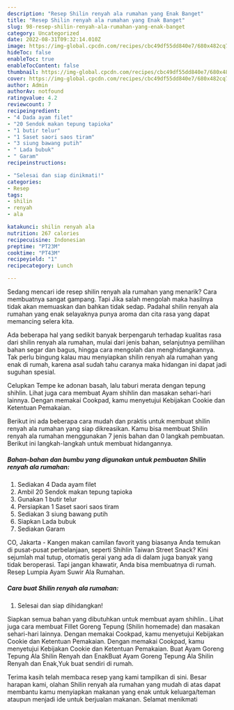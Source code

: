 ```yaml
---
description: "Resep Shilin renyah ala rumahan yang Enak Banget"
title: "Resep Shilin renyah ala rumahan yang Enak Banget"
slug: 98-resep-shilin-renyah-ala-rumahan-yang-enak-banget
category: Uncategorized
date: 2022-08-31T09:32:14.010Z
image: https://img-global.cpcdn.com/recipes/cbc49df55dd840e7/680x482cq70/shilin-renyah-ala-rumahan-foto-resep-utama.jpg
hideToc: false
enableToc: true
enableTocContent: false
thumbnail: https://img-global.cpcdn.com/recipes/cbc49df55dd840e7/680x482cq70/shilin-renyah-ala-rumahan-foto-resep-utama.jpg
cover: https://img-global.cpcdn.com/recipes/cbc49df55dd840e7/680x482cq70/shilin-renyah-ala-rumahan-foto-resep-utama.jpg
author: Admin
authorAv: notfound
ratingvalue: 4.2
reviewcount: 7
recipeingredient:
- "4 Dada ayam filet"
- "20 Sendok makan tepung tapioka"
- "1 butir telur"
- "1 Saset saori saos tiram"
- "3 siung bawang putih"
- " Lada bubuk"
- " Garam"
recipeinstructions:

- "Selesai dan siap dinikmati!"
categories:
- Resep
tags:
- shilin
- renyah
- ala

katakunci: shilin renyah ala 
nutrition: 267 calories
recipecuisine: Indonesian
preptime: "PT23M"
cooktime: "PT43M"
recipeyield: "1"
recipecategory: Lunch

---
```



Sedang mencari ide resep shilin renyah ala rumahan yang menarik? Cara membuatnya sangat gampang. Tapi Jika salah mengolah maka hasilnya tidak akan memuaskan dan bahkan tidak sedap. Padahal shilin renyah ala rumahan yang enak selayaknya punya aroma dan cita rasa yang dapat memancing selera kita.


Ada beberapa hal yang sedikit banyak berpengaruh terhadap kualitas rasa dari shilin renyah ala rumahan, mulai dari jenis bahan, selanjutnya pemilihan bahan segar dan bagus, hingga cara mengolah dan menghidangkannya. Tak perlu bingung kalau mau menyiapkan shilin renyah ala rumahan yang enak di rumah, karena asal sudah tahu caranya maka hidangan ini dapat jadi suguhan spesial.

Celupkan Tempe ke adonan basah, lalu taburi merata dengan tepung shihlin. Lihat juga cara membuat Ayam shihlin dan masakan sehari-hari lainnya. Dengan memakai Cookpad, kamu menyetujui Kebijakan Cookie dan Ketentuan Pemakaian.


Berikut ini ada beberapa cara mudah dan praktis untuk membuat shilin renyah ala rumahan yang siap dikreasikan. Kamu bisa membuat Shilin renyah ala rumahan menggunakan 7 jenis bahan dan 0 langkah pembuatan. Berikut ini langkah-langkah untuk membuat hidangannya.

<!--inarticleads1-->

##### Bahan-bahan dan bumbu yang digunakan untuk pembuatan Shilin renyah ala rumahan:

1. Sediakan 4 Dada ayam filet
1. Ambil 20 Sendok makan tepung tapioka
1. Gunakan 1 butir telur
1. Persiapkan 1 Saset saori saos tiram
1. Sediakan 3 siung bawang putih
1. Siapkan  Lada bubuk
1. Sediakan  Garam


CO, Jakarta - Kangen makan camilan favorit yang biasanya Anda temukan di pusat-pusat perbelanjaan, seperti Shihlin Taiwan Street Snack? Kini sejumlah mal tutup, otomatis gerai yang ada di dalam juga banyak yang tidak beroperasi. Tapi jangan khawatir, Anda bisa membuatnya di rumah. Resep Lumpia Ayam Suwir Ala Rumahan. 

<!--inarticleads2-->

##### Cara buat Shilin renyah ala rumahan:


1. Selesai dan siap dihidangkan!

Siapkan semua bahan yang dibutuhkan untuk membuat ayam shihlin.. Lihat juga cara membuat Fillet Goreng Tepung (Shilin homemade) dan masakan sehari-hari lainnya. Dengan memakai Cookpad, kamu menyetujui Kebijakan Cookie dan Ketentuan Pemakaian. Dengan memakai Cookpad, kamu menyetujui Kebijakan Cookie dan Ketentuan Pemakaian. Buat Ayam Goreng Tepung Ala Shilin Renyah dan EnakBuat Ayam Goreng Tepung Ala Shilin Renyah dan Enak,Yuk buat sendiri di rumah. 

Terima kasih telah membaca resep yang kami tampilkan di sini. Besar harapan kami, olahan Shilin renyah ala rumahan yang mudah di atas dapat membantu kamu menyiapkan makanan yang enak untuk keluarga/teman ataupun menjadi ide untuk berjualan makanan. Selamat menikmati
